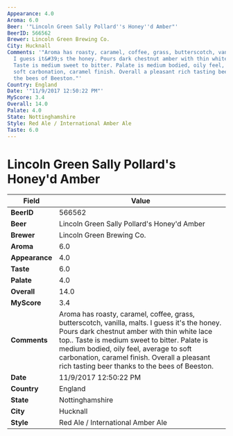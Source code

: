 ```yaml
---
Appearance: 4.0
Aroma: 6.0
Beer: '"Lincoln Green Sally Pollard''s Honey''d Amber"'
BeerID: 566562
Brewer: Lincoln Green Brewing Co.
City: Hucknall
Comments: '"Aroma has roasty, caramel, coffee, grass, butterscotch, vanilla, malts.
  I guess it&#39;s the honey. Pours dark chestnut amber with thin white lace top..
  Taste is medium sweet to bitter. Palate is medium bodied, oily feel, average to
  soft carbonation, caramel finish. Overall a pleasant rich tasting beer thanks to
  the bees of Beeston."'
Country: England
Date: '"11/9/2017 12:50:22 PM"'
MyScore: 3.4
Overall: 14.0
Palate: 4.0
State: Nottinghamshire
Style: Red Ale / International Amber Ale
Taste: 6.0
---
```


# Lincoln Green Sally Pollard's Honey'd Amber

| Field         | Value |
|---------------|-------|
| **BeerID** | 566562 |
| **Beer** | Lincoln Green Sally Pollard's Honey'd Amber |
| **Brewer** | Lincoln Green Brewing Co. |
| **Aroma** | 6.0 |
| **Appearance** | 4.0 |
| **Taste** | 6.0 |
| **Palate** | 4.0 |
| **Overall** | 14.0 |
| **MyScore** | 3.4 |
| **Comments** | Aroma has roasty, caramel, coffee, grass, butterscotch, vanilla, malts. I guess it&#39;s the honey. Pours dark chestnut amber with thin white lace top.. Taste is medium sweet to bitter. Palate is medium bodied, oily feel, average to soft carbonation, caramel finish. Overall a pleasant rich tasting beer thanks to the bees of Beeston. |
| **Date** | 11/9/2017 12:50:22 PM |
| **Country** | England |
| **State** | Nottinghamshire |
| **City** | Hucknall |
| **Style** | Red Ale / International Amber Ale |
